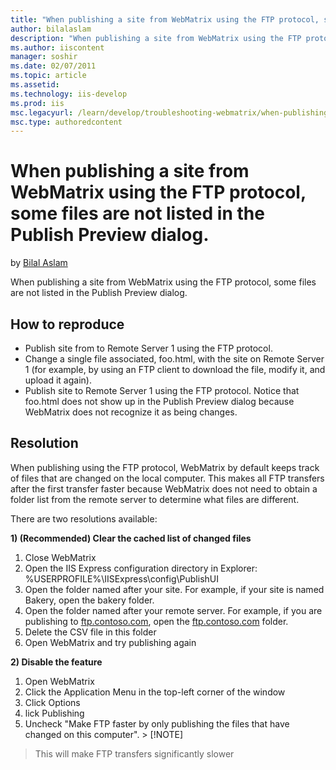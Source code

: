 ```yaml
---
title: "When publishing a site from WebMatrix using the FTP protocol, some files are not listed in the Publish Preview dialog. | Microsoft Docs"
author: bilalaslam
description: "When publishing a site from WebMatrix using the FTP protocol, some files are not listed in the Publish Preview dialog. How to reproduce Publish site from to..."
ms.author: iiscontent
manager: soshir
ms.date: 02/07/2011
ms.topic: article
ms.assetid: 
ms.technology: iis-develop
ms.prod: iis
msc.legacyurl: /learn/develop/troubleshooting-webmatrix/when-publishing-a-site-from-webmatrix-using-the-ftp-protocol-some-files-are-not-listed-in-the-publish-preview-dialog
msc.type: authoredcontent
---
```

When publishing a site from WebMatrix using the FTP protocol, some files are not listed in the Publish Preview dialog.
====================
by [Bilal Aslam](https://github.com/bilalaslam)

When publishing a site from WebMatrix using the FTP protocol, some files are not listed in the Publish Preview dialog.

## How to reproduce

- Publish site from to Remote Server 1 using the FTP protocol.
- Change a single file associated, foo.html, with the site on Remote Server 1 (for example, by using an FTP client to download the file, modify it, and upload it again).
- Publish site to Remote Server 1 using the FTP protocol. Notice that foo.html does not show up in the Publish Preview dialog because WebMatrix does not recognize it as being changes.

## Resolution

When publishing using the FTP protocol, WebMatrix by default keeps track of files that are changed on the local computer. This makes all FTP transfers after the first transfer faster because WebMatrix does not need to obtain a folder list from the remote server to determine what files are different.

There are two resolutions available:

**1) (Recommended) Clear the cached list of changed files**

1. Close WebMatrix
2. Open the IIS Express configuration directory in Explorer: %USERPROFILE%\IISExpress\config\PublishUI
3. Open the folder named after your site. For example, if your site is named Bakery, open the bakery folder.
4. Open the folder named after your remote server. For example, if you are publishing to [ftp.contoso.com](ftp://ftp.contoso.com/), open the [ftp.contoso.com](ftp://ftp.contoso.com/) folder.
5. Delete the CSV file in this folder
6. Open WebMatrix and try publishing again

**2) Disable the feature**

1. Open WebMatrix
2. Click the Application Menu in the top-left corner of the window
3. Click Options
4. lick Publishing
5. Uncheck "Make FTP faster by only publishing the files that have changed on this computer". > [!NOTE]
 > This will make FTP transfers significantly slower
